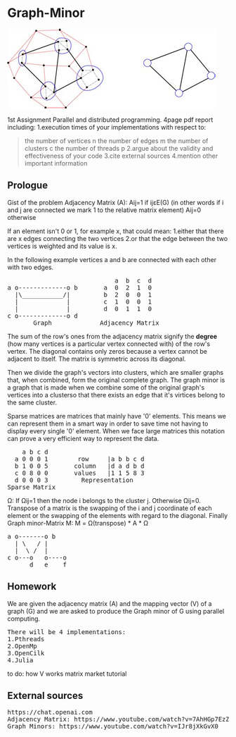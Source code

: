 # Graph-Minor
![graph-minor-example](graph-minor.jpg)


1st Assignment Parallel and distributed programming.
4page pdf report including:
1.execution times of your implementations with respect to:
>the number of vertices n
>the number of edges m
>the number of clusters c
>the number of threads p
2.argue about the validity and effectiveness of your code
3.cite external sources
4.mention other important information 


Prologue
--------
Gist of the problem
Adjacency Matrix (A):
Aij=1 if ijεE(G) (in other words if i and j are connected we mark 1 to the relative matrix element)
Aij=0 otherwise

If an element isn't 0 or 1, for example x, that could mean:
1.either that there are x edges connecting the two vertices
2.or that the edge between the two vertices is weighted and its value is x.

In the following example vertices a and b are connected with each other with two edges.
<pre>
                             a  b  c  d
a o-------------o b       a  0  2  1  0
  |\___________/|         b  2  0  0  1
  |             |         c  1  0  0  1
  |             |         d  0  1  1  0
c o-------------o d      
       Graph             Adjacency Matrix
</pre>

The sum of the row's ones from the adjacency matrix signify the **degree** (how many vertices 
is a particular vertex connected with) of the row's vertex.
The diagonal contains only zeros because a vertex cannot be adjacent to itself.
The matrix is symmetric across its diagonal.

Then we divide the graph's vectors into clusters, which are smaller graphs that, when combined, 
form the original complete graph. The graph minor is a graph that is made when we combine some
of the original graph's vertices into a clusterso that there exists an edge that it's virtices
belong to the same cluster.

Sparse matrices are matrices that mainly have '0' elements. This means we can represent them in
a smart way in order to save time not having to display every single '0' element. When we face
large matrices this notation can prove a very efficient way to represent the data.

<pre>
    a b c d 
  a 0 0 0 1        row     |a b b c d
  b 1 0 0 5       column   |d a d b d 
  c 0 8 0 0       values   |1 1 5 8 3 
  d 0 0 0 3         Representation
Sparse Matrix             
</pre>

Ω: If Ωij=1 then the node i belongs to the cluster j. Otherwise Ωij=0.
Transpose of a matrix is the swapping of the i and j coordinate of each element or the swapping
of the elements with regard to the diagonal.
Finally Graph minor-Matrix M: M = Ω(transpose) * A * Ω 

<pre>
a o-------o b
  | \   / |
  |  \ /  |
c o---o   o----o
      d   e    f
</pre>
 
Homework
--------
We are given the adjacency matrix (A) and the mapping vector (V) of a graph (G) and we are asked
to produce the Graph minor of G using parallel computing. 
<pre>
There will be 4 implementations:
1.Pthreads
2.OpenMp
3.OpenCilk
4.Julia
</pre>
to do:
how V works 
matrix market tutorial


External sources
----------------
<pre>
https://chat.openai.com
Adjacency Matrix: https://www.youtube.com/watch?v=7AhHGp7EzZ8
Graph Minors: https://www.youtube.com/watch?v=IJr8jXkGvX0
</pre>